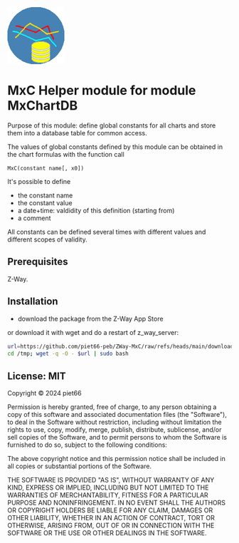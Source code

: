 
[![](MxC/htdocs/icon.png)](https://github.com/piet66-peb?tab=repositories)

# MxC Helper module for module MxChartDB

Purpose of this module: define global constants for all charts and store them into a database table for common access.

The values of global constants defined by this module can be obtained in the chart formulas with the function call 

    MxC(constant name[, x0])

It's possible to define
- the constant name
- the constant value
- a date+time: valdidity of this definition (starting from)
- a comment

All constants can be defined several times with different values and different scopes of validity.

## Prerequisites

Z-Way.

## Installation

- download the package from the Z-Way App Store

or download it with wget and do a restart of z_way_server:
```sh
url=https://github.com/piet66-peb/ZWay-MxC/raw/refs/heads/main/download_MxC.bash
cd /tmp; wget -q -O - $url | sudo bash

```

## License: MIT

Copyright © 2024 piet66

Permission is hereby granted, free of charge, to any person obtaining a copy 
of this software and associated documentation files (the "Software"), to deal 
in the Software without restriction, including without limitation the rights 
to use, copy, modify, merge, publish, distribute, sublicense, and/or sell 
copies of the Software, and to permit persons to whom the Software is furnished 
to do so, subject to the following conditions:

The above copyright notice and this permission notice shall be included in all 
copies or substantial portions of the Software.

THE SOFTWARE IS PROVIDED "AS IS", WITHOUT WARRANTY OF ANY KIND, EXPRESS OR 
IMPLIED, INCLUDING BUT NOT LIMITED TO THE WARRANTIES OF MERCHANTABILITY, 
FITNESS FOR A PARTICULAR PURPOSE AND NONINFRINGEMENT. IN NO EVENT SHALL 
THE AUTHORS OR COPYRIGHT HOLDERS BE LIABLE FOR ANY CLAIM, DAMAGES OR OTHER 
LIABILITY, WHETHER IN AN ACTION OF CONTRACT, TORT OR OTHERWISE, ARISING FROM, 
OUT OF OR IN CONNECTION WITH THE SOFTWARE OR THE USE OR OTHER DEALINGS IN THE 
SOFTWARE.

